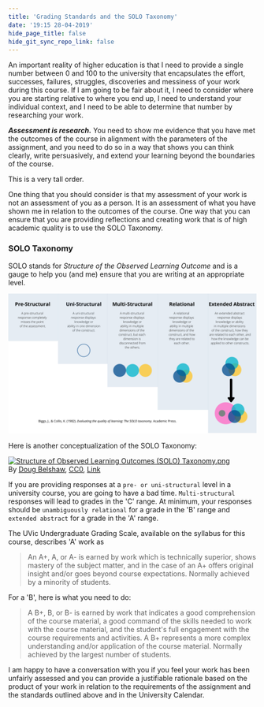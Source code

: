 ```yaml
---
title: 'Grading Standards and the SOLO Taxonomy'
date: '19:15 28-04-2019'
hide_page_title: false
hide_git_sync_repo_link: false
---
```


An important reality of higher education is that I need to provide a single number between 0 and 100 to the university that encapsulates the effort, successes, failures, struggles, discoveries and messiness of your work during this course. If I am going to be fair about it, I need to consider where you are starting relative to where you end up, I need to understand your individual context, and I need to be able to determine that number by researching your work.

***Assessment is research.*** You need to show me evidence that you have met the outcomes of the course in alignment with the parameters of the assignment, and you need to do so in a way that shows you can think clearly, write persuasively, and extend your learning beyond the boundaries of the course.

This is a very tall order.

One thing that you should consider is that my assessment of your work is not an assessment of you as a person. It is an assessment of what you have shown me in relation to the outcomes of the course. One way that you can ensure that you are providing reflections and creating work that is of high academic quality is to use the SOLO Taxonomy.

### SOLO Taxonomy

SOLO stands for *Structure of the Observed Learning Outcome* and is a gauge to help you (and me) ensure that you are writing at an appropriate level.

![](SOLO-taxonomy.png)

Here is another conceptualization of the SOLO Taxonomy:

<p><a href="https://commons.wikimedia.org/wiki/File:Structure_of_Observed_Learning_Outcomes_(SOLO)\_Taxonomy.png#/media/File:Structure_of_Observed_Learning_Outcomes_(SOLO)\_Taxonomy.png"><img src="https://upload.wikimedia.org/wikipedia/commons/thumb/a/af/Structure_of_Observed_Learning_Outcomes_%28SOLO%29_Taxonomy.png/1200px-Structure_of_Observed_Learning_Outcomes_%28SOLO%29_Taxonomy.png" alt="Structure of Observed Learning Outcomes (SOLO) Taxonomy.png"></a><br>By <a href="//commons.wikimedia.org/w/index.php?title=User:Dajbelshaw&amp;action=edit&amp;redlink=1" class="new" title="User:Dajbelshaw (page does not exist)">Doug Belshaw</a>, <a href="http://creativecommons.org/publicdomain/zero/1.0/deed.en" title="Creative Commons Zero, Public Domain Dedication">CC0</a>, <a href="https://commons.wikimedia.org/w/index.php?curid=60807631">Link</a></p>

If you are providing responses at a `pre- or uni-structural` level in a university course, you are going to have a bad time. `Multi-structural` responses will lead to grades in the 'C' range. At minimum, your responses should be `unambiguously relational` for a grade in the 'B' range and `extended abstract` for a grade in the 'A' range.

The UVic Undergraduate Grading Scale, available on the syllabus for this course, describes 'A' work as

>An A+, A, or A- is earned by work which is technically superior, shows mastery of the subject matter, and in the case of an A+ offers original insight and/or goes beyond course expectations. Normally achieved by a minority of students.

For a 'B', here is what you need to do:

> A B+, B, or B- is earned by work that indicates a good comprehension of the course material, a good command of the skills needed to work with the course material, and the student's full engagement with the course requirements and activities. A B+ represents a more complex understanding and/or application of the course material. Normally achieved by the largest number of students.

I am happy to have a conversation with you if you feel your work has been unfairly assessed and you can provide a justifiable rationale based on the product of your work in relation to the requirements of the assignment and the standards outlined above and in the University Calendar.
